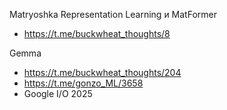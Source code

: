 
Matryoshka Representation Learning и MatFormer
- https://t.me/buckwheat_thoughts/8

Gemma
- https://t.me/buckwheat_thoughts/204
- https://t.me/gonzo_ML/3658
- Google I/O 2025